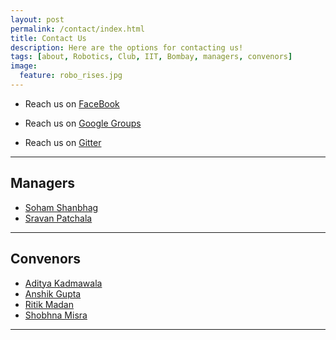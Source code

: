 ```yaml
---
layout: post
permalink: /contact/index.html
title: Contact Us
description: Here are the options for contacting us!
tags: [about, Robotics, Club, IIT, Bombay, managers, convenors]
image:
  feature: robo_rises.jpg
---
```


* Reach us on [FaceBook]( https://www.facebook.com/roboticsclubpage )

* Reach us on [Google Groups]( https://groups.google.com/forum/#!forum/robotics-iitb )

* Reach us on [Gitter]( https://gitter.im/robo-club-iitb/Robotics-Club-IIT-B ) 

- - - -

## Managers

* [Soham Shanbhag]( https://www.facebook.com/soham.shanbhag ) 
* [Sravan Patchala]( https://www.facebook.com/sravan.patchala )

- - - -

## Convenors

* [Aditya Kadmawala]( https://www.facebook.com/aditya.kadmawala )
* [Anshik Gupta]( https://www.facebook.com/anshik.gupta.3 )
* [Ritik Madan]( https://www.facebook.com/ritik.madan )
* [Shobhna Misra]( https://www.facebook.com/shobhna.misra.5 )

----

